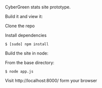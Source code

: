 CyberGreen stats site prototype.

Build it and view it:

Clone the repo

Install dependencies

```
$ [sudo] npm install
```

Build the site in node:

From the base directory:

```
$ node app.js

```

Visit http://localhost:8000/ form your browser